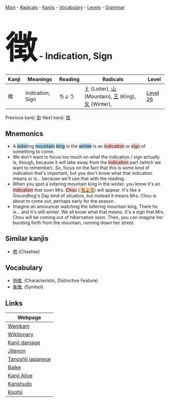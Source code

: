 <style> bigfont {font-size: 100px}</style>
[Main](../index.md) -
[Radicals](../radicals.md) -
[Kanjis](../kanjis.md) -
[Vocabulary](../vocabulary.md) -
[Levels](../levels.md) -
[Grammar](../grammar.md)
# <bigfont> 徴</bigfont> - Indication, Sign 

| Kanji | Meanings | Reading | Radicals | Level |
| --- | --- | --- | --- | --- |
| 徴 | Indication, Sign | ちょう | [彳](../radicals/彳.md) (Loiter), [山](../radicals/山.md) (Mountain), [王](../radicals/王.md) (King), [夂](../radicals/夂.md) (Winter),  | [Level 26](../levels/wk_level26.md) |

Previous kanji: [針](針.md) Next kanji: [怪](怪.md) 

## Mnemonics
 * A <span style="background-color:#ADD8E6"> loiter</span>ing <span style="background-color:#ADD8E6"> mountain</span> <span style="background-color:#ADD8E6"> king</span> in the <span style="background-color:#ADD8E6"> winter</span> is an <span style="background-color:#ffcccb"> indication</span> or <span style="background-color:#ffcccb"> sign</span> of something to come.
* We don't want to focus too much on what the indication / sign actually is, though, because it will take away from the <span style="background-color:#ffcccb"> indication</span> part (which we want to remember). So, focus on the fact that this is some kind of indication that's important, but you don't know what that indication means or is... because we'll use that with the reading.
* When you spot a loitering mountain king in the winter, you know it's an <span style="background-color:#ffcccb"> indication</span> that soon Mrs. <span style="background-color:#ffcccb"> Chou</span> (<span style="background-color:#fed8b1"> [ちょう](https://jisho.org/search/ちょう)</span>) will appear. It's like a Groundhog's Day kind of situation, but instead it means Mrs. Chou is about to come out, perhaps early for the season.
* Imagine an announcer watching the loitering mountain king, There he is... and it's still winter. We all know what that means. It's a sign that Mrs. Chou will be coming out of hibernation soon. Then, you can imagine her bursting forth from the mountain, running down her street.


## Similar kanjis
 * [懲](懲.md) (Chastise)


## Vocabulary
 * [特徴](../vocabulary/徴.md), (Characteristic, Distinctive Feature)
* [象徴](../vocabulary/徴.md), (Symbol)



## Links 

| Webpage |
| --- |
| [Wanikani          ](https://www.wanikani.com/kanji/徴) |
| [Wiktionary        ](https://en.wiktionary.org/wiki/徴) |
| [Kanji damage      ](http://www.kanjidamage.com/kanji/search?utf8=✓&q=徴) |
| [Jitenon           ](https://jitenon.com/kanji/徴) |
| [Tanoshii japanese ](https://www.tanoshiijapanese.com/dictionary/kanji.cfm?k=徴) |
| [Baike             ](https://baike.baidu.com/item/徴) |
| [Kanji Alive       ](https://app.kanjialive.com/徴) |
| [Kanshudo          ](https://www.kanshudo.com/searchmn?q=徴) |
| [Koohii            ](https://kanji.koohii.com/study/kanji/徴) |
